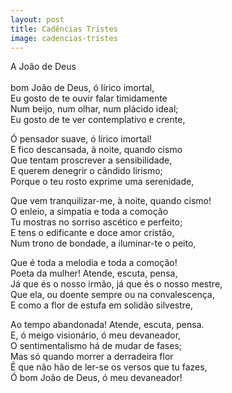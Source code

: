 ```yaml
---
layout: post
title: Cadências Tristes
image: cadencias-tristes
---
```

A João de Deus
<br/><br/>
<span class="caps" alt="Ó"></span> bom João de Deus, ó lírico imortal,  
Eu gosto de te ouvir falar timidamente  
Num beijo, num olhar, num plácido ideal;  
Eu gosto de te ver contemplativo e crente,  

Ó pensador suave, ó lírico imortal!  
E fico descansada, à noite, quando cismo  
Que tentam proscrever a sensibilidade,  
E querem denegrir o cândido lirismo;  
Porque o teu rosto exprime uma serenidade,  

Que vem tranquilizar-me, à noite, quando cismo!  
O enleio, a simpatia e toda a comoção  
Tu mostras no sorriso ascético e perfeito;  
E tens o edificante e doce amor cristão,  
Num trono de bondade, a iluminar-te o peito,  

Que é toda a melodia e toda a comoção!  
Poeta da mulher! Atende, escuta, pensa,  
Já que és o nosso irmão, já que és o nosso mestre,  
Que ela, ou doente sempre ou na convalescença,  
E como a flor de estufa em solidão silvestre,  

Ao tempo abandonada! Atende, escuta, pensa.  
E, ó meigo visionário, ó meu devaneador,  
O sentimentalismo há de mudar de fases;  
Mas só quando morrer a derradeira flor  
Ê que não hão de ler-se os versos que tu fazes,  
Ó bom João de Deus, ó meu devaneador!  